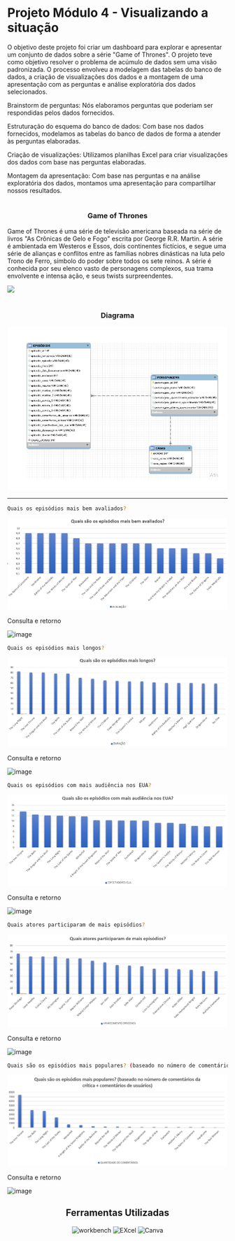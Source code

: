 # Projeto Módulo 4 - Visualizando a situação

O objetivo deste projeto foi criar um dashboard para explorar e apresentar um conjunto de dados sobre a série "Game of Thrones". O projeto teve como objetivo resolver o problema de acúmulo de dados sem uma visão padronizada.
O processo envolveu a modelagem das tabelas do banco de dados, a criação de visualizações dos dados e a montagem de uma apresentação com as perguntas e análise exploratória dos dados selecionados.

Brainstorm de perguntas: Nós elaboramos perguntas que poderiam ser respondidas pelos dados fornecidos.

Estruturação do esquema do banco de dados: Com base nos dados fornecidos, modelamos as tabelas do banco de dados de forma a atender às perguntas elaboradas.

Criação de visualizações: Utilizamos planilhas Excel para criar visualizações dos dados com base nas perguntas elaboradas.

Montagem da apresentação: Com base nas perguntas e na análise exploratória dos dados, montamos uma apresentação para compartilhar nossos resultados.

# <h3 align="center">Game of Thrones </h3>

Game of Thrones é uma série de televisão americana baseada na série de livros "As Crônicas de Gelo e Fogo" escrita por George R.R. Martin. A série é ambientada em Westeros e Essos, dois continentes fictícios, e segue uma série de alianças e conflitos entre as famílias nobres dinásticas na luta pelo Trono de Ferro, símbolo do poder sobre todos os sete reinos. A série é conhecida por seu elenco vasto de personagens complexos, sua trama envolvente e intensa ação, e seus twists surpreendentes.
<br>

<img src="https://imgur.com/b7I9HJp.png" style="max-width: 100%;">


# <h3 align="center">Diagrama</h3>

![Diagrama](./DIAGRAMA/diagrama_imagem.png)

<hr>

```sh 
Quais os episódios mais bem avaliados?
```

![image](./CSV_e_EXCEL/quais_sao_os_episodios_mais_bem%20avaliados.png)


Consulta e retorno


![image](https://imgur.com/FliZnhl.png)

```sh 
Quais os episódios mais longos?
```

![image](./CSV_e_EXCEL/quais_sao_os_episodios_mais_longos.png)


Consulta e retorno


![image](https://imgur.com/JlxEGvb.png)

```sh
Quais os episódios com mais audiência nos EUA?
```

![image](./CSV_e_EXCEL/quais_sao_os_episodios_com_mais_audiencia_nos_EUA.png)


Consulta e retorno


![image](https://imgur.com/qwgDImb.png)

```sh
Quais atores participaram de mais episódios?
```

![image](./CSV_e_EXCEL/quais_atores_participaram_de_mais_episodios.png)


Consulta e retorno


![image](https://imgur.com/NADBSWX.png)

```sh
Quais são os episódios mais populares? (baseado no número de comentários da crítica + comentários de usuários)
```

![image](./CSV_e_EXCEL/quais_sao_os_episodios_mais_populares_(baseado_no_numero_de_comentarios_da_critica_%2B_comentarios_de_usuarios).png)


Consulta e retorno


![image](https://imgur.com/ohRPhi4.png)


<h2 align="center">Ferramentas Utilizadas</h2>

<div style="display: inline_block" align = "center">
<img align="center" alt="workbench" height="50" width="50" src="https://imgur.com/2fWMMTT.png" />
<img align="center" alt="EXcel" height="50" width="50" src="https://imgur.com/dQeG3UC.png" />
<img align="center" alt="Canva" height="50" width="50" src="https://imgur.com/4wbXvrb.png" />
</div>
